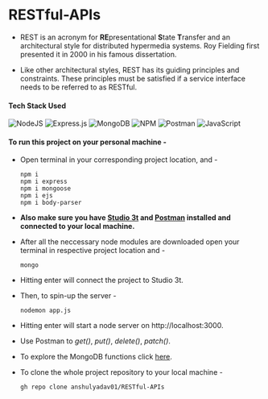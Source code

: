 # RESTful-APIs
- REST is an acronym for **RE**presentational **S**tate **T**ransfer and an architectural style for distributed hypermedia systems. Roy Fielding first presented it in 2000 in his famous dissertation.

- Like other architectural styles, REST has its guiding principles and constraints. These principles must be satisfied if a service interface needs to be referred to as RESTful.


#### Tech Stack Used
![NodeJS](https://img.shields.io/badge/node.js-6DA55F?style=for-the-badge&logo=node.js&logoColor=white) ![Express.js](https://img.shields.io/badge/express.js-%23404d59.svg?style=for-the-badge&logo=express&logoColor=%2361DAFB) ![MongoDB](https://img.shields.io/badge/MongoDB-%234ea94b.svg?style=for-the-badge&logo=mongodb&logoColor=white) ![NPM](https://img.shields.io/badge/NPM-%23000000.svg?style=for-the-badge&logo=npm&logoColor=white) ![Postman](https://img.shields.io/badge/Postman-FF6C37?style=for-the-badge&logo=postman&logoColor=white) ![JavaScript](https://img.shields.io/badge/javascript-%23323330.svg?style=for-the-badge&logo=javascript&logoColor=%23F7DF1E)

#### To run this project on your personal machine -
- Open terminal in your corresponding project location, and -


      npm i
      npm i express
      npm i mongoose
      npm i ejs
      npm i body-parser

- **Also make sure you have [Studio 3t](https://studio3t.com/download/) and [Postman](https://www.postman.com/downloads/) installed and connected to your local machine.**
- After all the neccessary node modules are downloaded open your terminal in respective project location and - 
     ```
     mongo
     ```
- Hitting enter will connect the project to Studio 3t.
- Then, to spin-up the server - 
     ```
     nodemon app.js
     ```
- Hitting enter will start a node server on http://localhost:3000.
- Use Postman to *get()*, *put()*, *delete()*, *patch()*.
- To explore the MongoDB functions click [here](https://www.mongodb.com/docs/).

- To clone the whole project repository to your local machine -
     ```
     gh repo clone anshulyadav01/RESTful-APIs
     ```
